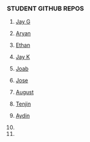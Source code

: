 ### STUDENT GITHUB REPOS

1. [Jay G](https://github.com/jayjgurung/JayG_MTEC2280-FALL-)

2. [Aryan](https://github.com/AryanLnu/-PhysComp_Aryan)

3. [Ethan](https://github.com/equigs8/PhysComp_Ethan)

4. [Jay K](https://github.com/TarnishedAyame/PhysComp_JayKim)

5. [Joab](https://github.com/Joabljr/-Users-jj-Documents-Arduino-JoabL_SS1)

6. [Jose](https://github.com/Phantom-soup/LEDs-Whatarethey)

7. [August](https://github.com/goosey999/PhysComp_August)

8. [Tenjin](https://github.com/Tenn456/MTEC-2280-Repo)

9. [Aydin](https://github.com/AD903178/Aydin_MTEC2280_Fall2025)

10. 

11. 
